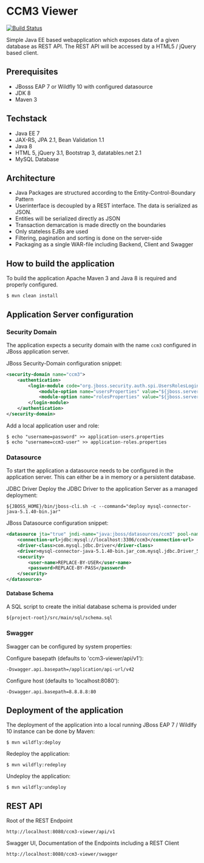 CCM3 Viewer
===========
[![Build Status](https://travis-ci.org/puzzle/ccm3.svg?branch=master)](https://travis-ci.org/puzzle/ccm3)

Simple Java EE based webapplication which exposes data of a given
database as REST API. The REST API will be accessed by a HTML5 / jQuery
based client.

## Prerequisites
* JBosss EAP 7 or Wildfly 10 with configured datasource
* JDK 8
* Maven 3

## Techstack
* Java EE 7
* JAX-RS, JPA 2.1, Bean Validation 1.1
* Java 8
* HTML 5, jQuery 3.1, Bootstrap 3, datatables.net 2.1
* MySQL Database

## Architecture
* Java Packages are structured according to the Entity-Control-Boundary Pattern
* Userinterface is decoupled by a REST interface. The data is serialized as JSON.
* Entities will be serialized directly as JSON
* Transaction demarcation is made directly on the boundaries
* Only stateless EJBs are used
* Filtering, pagination and sorting is done on the server-side
* Packaging as a single WAR-file including Backend, Client and Swagger

## How to build the application
To build the application Apache Maven 3 and Java 8 is required and
properly configured.
```
$ mvn clean install
```

## Application Server configuration

### Security Domain
The application expects a security domain with the name `ccm3` configured in JBoss application server.

JBoss Security-Domain configuration snippet:
```xml
<security-domain name="ccm3">
    <authentication>
        <login-module code="org.jboss.security.auth.spi.UsersRolesLoginModule" flag="required">
            <module-option name="usersProperties" value="${jboss.server.config.dir}/application-users.properties"/>
            <module-option name="rolesProperties" value="${jboss.server.config.dir}/application-roles.properties"/>
        </login-module>
    </authentication>
</security-domain>
```

Add a local application user and role:
```
$ echo "username=password" >> application-users.properties
$ echo "username=ccm3-user" >> application-roles.properties
```

### Datasource
To start the application a datasource needs to be configured in the
application server. This can either be a in memory or a persistent
database.
    
JDBC Driver
Deploy the JDBC Driver to the application Server as a managed deployment:
```
${JBOSS_HOME}/bin/jboss-cli.sh -c --command="deploy mysql-connector-java-5.1.40-bin.jar"
```

JBoss Datasource configuration snippet:
```xml
<datasource jta="true" jndi-name="java:jboss/datasources/ccm3" pool-name="ccm3" enabled="true" use-ccm="true" statistics-enabled="false">
    <connection-url>jdbc:mysql://localhost:3306/ccm3</connection-url>
    <driver-class>com.mysql.jdbc.Driver</driver-class>
    <driver>mysql-connector-java-5.1.40-bin.jar_com.mysql.jdbc.Driver_5_1</driver>
    <security>
        <user-name>REPLACE-BY-USER</user-name>
        <password>REPLACE-BY-PASS</password>
    </security>
</datasource>
```

#### Database Schema
A SQL script to create the initial database schema is provided under
```
${project-root}/src/main/sql/schema.sql
```

### Swagger
Swagger can be configured by system properties:

Configure basepath (defaults to 'ccm3-viewer/api/v1'):
```
-Dswagger.api.basepath=/application/api-url/v42
```

Configure host (defaults to 'localhost:8080'):
```
-Dswagger.api.basepath=8.8.8.8:80
```

## Deployment of the application
The deployment of the application into a local running JBoss EAP 7 /
Wildlfy 10 instance can be done by Maven:
```
$ mvn wildfly:deploy
```

Redeploy the application:
```
$ mvn wildfly:redeploy
```

Undeploy the application:
```
$ mvn wildfly:undeploy
```

## REST API
Root of the REST Endpoint
```
http://localhost:8080/ccm3-viewer/api/v1
```

Swagger UI, Documentation of the Endpoints including a REST Client
```
http://localhost:8080/ccm3-viewer/swagger
```
